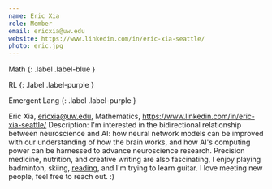 ```yaml
---
name: Eric Xia
role: Member
email: ericxia@uw.edu
website: https://www.linkedin.com/in/eric-xia-seattle/
photo: eric.jpg
---
```


Math
{: .label .label-blue }

RL
{: .label .label-purple }

Emergent Lang
{: .label .label-purple }

Eric Xia, ericxia@uw.edu, Mathematics, https://www.linkedin.com/in/eric-xia-seattle/
Description: I'm interested in the bidirectional relationship between neuroscience and AI: how neural network models can be improved with our understanding of how the brain works, and how AI's computing power can be harnessed to advance neuroscience research. Precision medicine, nutrition, and creative writing are also fascinating, I enjoy playing badminton, skiing, [reading](https://www.goodreads.com/user/show/87840794-eric-xia), and I'm trying to learn guitar. I love meeting new people, feel free to reach out. :)

